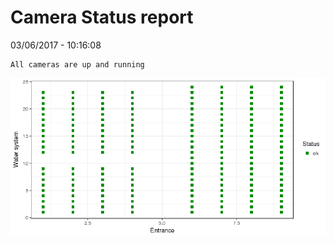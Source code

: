 Camera Status report
================
03/06/2017 - 10:16:08

    All cameras are up and running

![](camreport_files/figure-markdown_github/unnamed-chunk-2-1.png)
